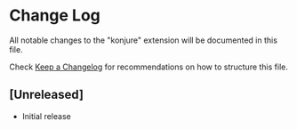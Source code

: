 # Change Log
All notable changes to the "konjure" extension will be documented in this file.

Check [Keep a Changelog](http://keepachangelog.com/) for recommendations on how to structure this file.

## [Unreleased]
- Initial release